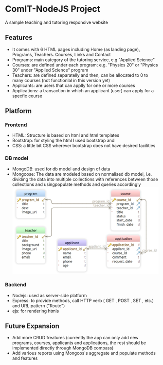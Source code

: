 # ComIT-NodeJS Project
A sample teaching and tutoring responsive website
## Features
* It comes with 6 HTML pages including Home (as landing page), Programs, Teachers. Courses, Links and Contact
* Programs: main category of the tutoring service, e.g "Applied Science"
* Courses: are defined under each program; e.g. "Physics 20" or "Physics 30" under "Applied Science" program
* Teachers: are defined separatelly and then, can be allocated to 0 to many courses (not functionlal in this version yet)
* Applicants: are users that can applly for one or more courses 
* Applications: a transaction in which an applicant (user) can apply for a specfic course 
## Platform
### Frontend
* HTML: Structure is based on html and html templates
* Bootstrap: for styling the html I used bootstrap and 
* CSS: a little bit CSS wherever bootstrap does not have desired facilities 

### DB model
* MongoDB: used for db model and design of data
* Mongoose:  The data are modeled based on normalised db model, i.e. dividing the data into multiple collections with references between those collections and usingpopulate methods and queries accordingly
![Screenshot](ERD.jpg)

### Backend
* Nodejs: used as server-side platform
* Express: to provide methods, call HTTP verb ( GET , POST , SET , etc.) and URL pattern ("Route")
* ejs: for rendering htmls 

## Future Expansion
* Add more CRUD freatures (currently the app can only add new programs, courses, applicants and applications, the rest should be implemented directly through MongoDB compass)
* Add various reports using Mongoos's aggregate and populate methods and features 


